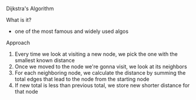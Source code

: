 Dijkstra's Algorithm

What is it?

- one of the most famous and widely used algos

Approach

1. Every time we look at visiting a new node, we pick the one with the smallest known distance
2. Once we moved to the node we're gonna visit, we look at its neighbors
3. For each neighboring node, we calculate the distance by summing the total edges that lead to the node from the starting node
4. If new total is less than previous total, we store new shorter distance for that node
